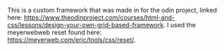 This is a custom framework that was made in for the odin project, linked here:
https://www.theodinproject.com/courses/html-and-css/lessons/design-your-own-grid-based-framework.
I used the meyerwebweb reset found here: https://meyerweb.com/eric/tools/css/reset/.